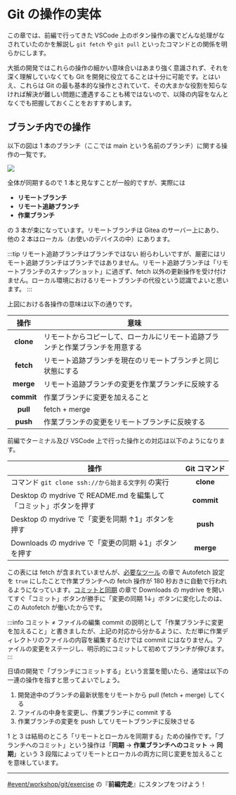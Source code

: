 # Git の操作の実体

この章では、前編で行ってきた VSCode 上のボタン操作の裏でどんな処理がなされていたのかを解説し `git fetch` や `git pull` といったコマンドとの関係を明らかにします。

大抵の開発ではこれらの操作の細かい意味合いはあまり強く意識されず、それを深く理解していなくても Git を開発に役立てることは十分に可能です。とはいえ、これらは Git の最も基本的な操作とされていて、その大まかな役割を知らなければ解決が難しい問題に遭遇することも稀ではないので、以降の内容をなんとなくでも把握しておくことをおすすめします。

## ブランチ内での操作

以下の図は 1 本のブランチ（ここでは main という名前のブランチ）に関する操作の一覧です。

![](https://md.trap.jp/uploads/upload_20ec43238b38dfef06c692b80c4469fa.png)

全体が同期するので 1 本と見なすことが一般的ですが、実際には

- **リモートブランチ**
- **リモート追跡ブランチ**
- **作業ブランチ**

の 3 本が束になっています。リモートブランチは Gitea のサーバー上にあり、他の 2 本はローカル（お使いのデバイスの中）にあります。

:::tip リモート追跡ブランチはブランチではない
紛らわしいですが、厳密にはリモート追跡ブランチはブランチではありません。リモート追跡ブランチは「リモートブランチのスナップショット」に過ぎず、fetch 以外の更新操作を受け付けません。ローカル環境におけるリモートブランチの代役という認識でよいと思います。
:::

上図における各操作の意味は以下の通りです。

<table style="width: 100%; border-collapse: collapse;">
  <thead>
    <tr>
      <th style="width: auto; text-align: center">操作</th>
      <th style="width: 100%;">意味</th>
    </tr>
  </thead>
  <tbody>
    <tr>
      <td style="text-align: center"><strong>clone</strong></td>
      <td>リモートからコピーして、ローカルにリモート追跡ブランチと作業ブランチを用意する</td>
    </tr>
      <tr>
      <td style="text-align: center"><strong>fetch</strong></td>
      <td>リモート追跡ブランチを現在のリモートブランチと同じ状態にする</td>
    </tr>
    <tr>
      <td style="text-align: center"><strong>merge</strong></td>
      <td>リモート追跡ブランチの変更を作業ブランチに反映する</td>
    </tr>
    <tr>
      <td style="text-align: center"><strong>commit</strong></td>
      <td>作業ブランチに変更を加えること</td>
    </tr>
    <tr>
      <td style="text-align: center"><strong>pull</strong></td>
      <td>fetch + merge</td>
    </tr>
    <tr>
      <td style="text-align: center"><strong>push</strong></td>
      <td>作業ブランチの変更をリモートブランチに反映する</td>
    </tr>
  </tbody>
</table>

前編でターミナル及び VSCode 上で行った操作との対応は以下のようになります。

<table style="width: 100%; border-collapse: collapse;">
  <thead>
    <tr>
      <th style="width: 100%;">操作</th>
      <th style="width: auto; text-align: center; text-wrap: nowrap">Git コマンド</th>
    </tr>
  </thead>
  <tbody>
    <tr>
      <td>コマンド <code>git clone ssh://から始まる文字列</code> の実行</td>
      <td style="text-align: center"><strong>clone</strong></td>
    </tr>
    <tr>
      <td>Desktop の mydrive で README.md を編集して「コミット」ボタンを押す</td>
      <td style="text-align: center"><strong>commit</strong></td>
    </tr>
    <tr>
      <td>Desktop の mydrive で「変更を同期 ↑1」ボタンを押す</td>
      <td style="text-align: center"><strong>push</strong></td>
    </tr>
    <tr>
      <td>Downloads の mydrive で「変更の同期 ↓1」ボタンを押す</td>
      <td style="text-align: center"><strong>merge</strong></td>
    </tr>
  </tbody>
</table>

この表には fetch が含まれていませんが、[必要なツール](/text/chapter-1/requirements.html#vscode-の設定) の章で Autofetch 設定を `true` にしたことで作業ブランチへの fetch 操作が 180 秒おきに自動で行われるようになっています。[コミットと同期](/text/chapter-1/commit-and-sync.html#リポジトリの同期) の章で Downloads の mydrive を開いてすぐ「コミット」ボタンが勝手に「変更の同期 1↓」ボタンに変化したのは、この Autofetch が働いたからです。

:::info コミット ≠ ファイルの編集
commit の説明として「作業ブランチに変更を加えること」と書きましたが、上記の対応から分かるように、ただ単に作業ディレクトリのファイルの内容を編集するだけでは commit にはなりません。ファイルの変更をステージし、明示的にコミットして初めてブランチが伸びます。
:::

日頃の開発で「ブランチにコミットする」という言葉を聞いたら、通常は以下の一連の操作を指すと思ってよいでしょう。

1. 開発途中のブランチの最新状態をリモートから pull (fetch + merge) してくる
2. ファイルの中身を変更し、作業ブランチに commit する
3. 作業ブランチの変更を push してリモートブランチに反映させる

1 と 3 は結局のところ「リモートとローカルを同期する」ための操作です。「ブランチへのコミット」という操作は「**同期** → **作業ブランチへのコミット** → **同期**」という 3 段階によってリモートとローカルの両方に同じ変更を加えることを意味しています。

---

[#event/workshop/git/exercise](https://q.trap.jp/channels/event/workshop/git/exercise) の『**前編完走**』にスタンプをつけよう！